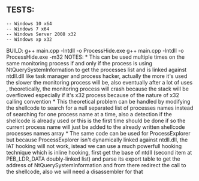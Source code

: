## TESTS:
	-- Windows 10 x64
	-- Windows 7 x64
	-- Windows Server 2008 x32
	-- Windows xp x32
BUILD:
	g++ main.cpp -lntdll -o ProcessHide.exe
	g++ main.cpp -lntdll -o ProcessHide.exe -m32
NOTES:
	* This can be used multiple times on the same monitoring process
		if and only if the process is using NtQuerySystemInformation
		to get the processes list and is linked against ntdll.dll
		like task manager and process hacker, actually the more it's
		used the slower the monitoring process will be, also eventually
		after a lot of uses , theoretically, the monitoring process will
		crash because the stack will be overflowed especially if it's
		x32 process because of the nature of x32 calling convention
	* This theoretical problem can be handled by modifying the shellcode
		to search for a null separated list of processes names instead of
		searching for one process name at a time, also a detection if the
		shellcode is already used or this is the first time should be done
		if so the current process name will just be added to the already
		written shellcode processes names array
	* The same code can be used for ProcessExplorer but because ProcessExplorer
		isn't dynamically linked against ntdll.dll, the IAT hooking will not work,
		istead we can use a much powerfull hooking technique which is inline hooking,
		first get the base of ntdll (second item at PEB_LDR_DATA doubly-linked list)
		and parse its export table to get the address of NtQuerySystemInformation
		and from there redirect the call to the shellcode, also we will need
		a disassembler for that
